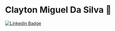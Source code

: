 # Clayton Miguel Da Silva :wave:

[![Linkedin Badge](https://img.shields.io/badge/-LinkedIn-blue?style=flat-square&logo=Linkedin&logoColor=white&link=https://www.linkedin.com/in/ivjs/)](www.linkedin.com/in/ivjs/)
<!--
**Clayton1805/Clayton1805** is a ✨ _special_ ✨ repository because its `README.md` (this file) appears on your GitHub profile.

Here are some ideas to get you started:

- 🔭 I’m currently working on ...
- 🌱 I’m currently learning ...
- 👯 I’m looking to collaborate on ...
- 🤔 I’m looking for help with ...
- 💬 Ask me about ...
- 📫 How to reach me: ...
- 😄 Pronouns: ...
- ⚡ Fun fact: ...
-->
